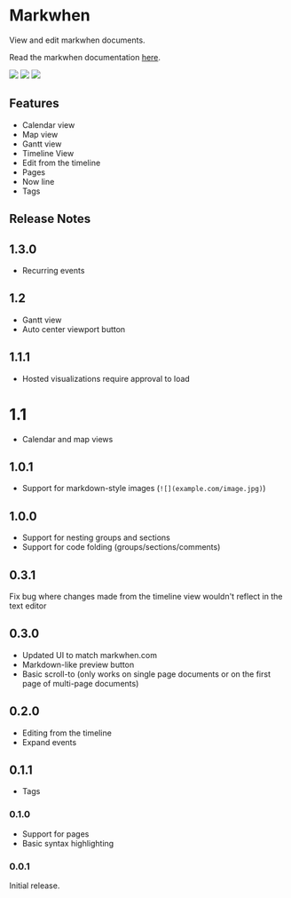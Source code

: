 # Markwhen

View and edit markwhen documents.

Read the markwhen documentation [here](https://docs.markwhen.com).

![](https://blog.markwhen.com/images/calendar2.png)
![](https://blog.markwhen.com/images/calendar_comp2.png)
![](https://blog.markwhen.com/images/calendar_comp3.png)

## Features

- Calendar view
- Map view
- Gantt view
- Timeline View
- Edit from the timeline
- Pages
- Now line
- Tags

## Release Notes

## 1.3.0
- Recurring events

## 1.2
- Gantt view
- Auto center viewport button

## 1.1.1

- Hosted visualizations require approval to load

# 1.1

- Calendar and map views

## 1.0.1

- Support for markdown-style images (`![](example.com/image.jpg)`)

## 1.0.0

- Support for nesting groups and sections
- Support for code folding (groups/sections/comments)

## 0.3.1

Fix bug where changes made from the timeline view wouldn't reflect in the text editor

## 0.3.0

- Updated UI to match markwhen.com
- Markdown-like preview button
- Basic scroll-to (only works on single page documents or on the first page of multi-page documents)

## 0.2.0

- Editing from the timeline
- Expand events

## 0.1.1

- Tags

### 0.1.0

- Support for pages
- Basic syntax highlighting

### 0.0.1

Initial release.
